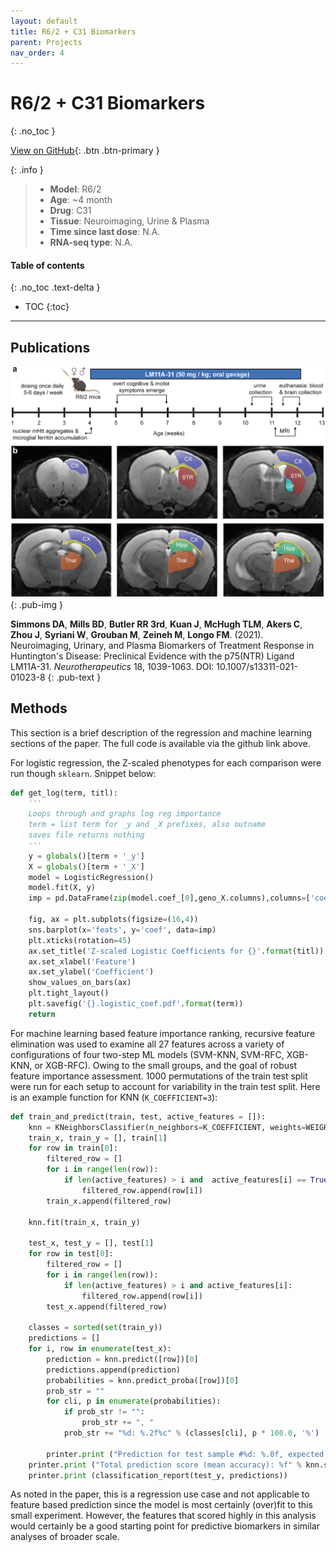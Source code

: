 ```yaml
---
layout: default
title: R6/2 + C31 Biomarkers
parent: Projects
nav_order: 4
---
```


# R6/2 + C31 Biomarkers
{: .no_toc }

[View on GitHub](https://github.com/Longo-Lab/R62_C31_biomarkers){: .btn .btn-primary }

{: .info }
> - **Model**: R6/2
> - **Age**:  ~4 month
> - **Drug**: C31
> - **Tissue**: Neuroimaging, Urine & Plasma
> - **Time since last dose**: N.A.
> - **RNA-seq type**: N.A.

#### Table of contents
{: .no_toc .text-delta }

- TOC
{:toc}

---

## Publications

[![](/assets/images/r62_c31_biomarkers_1.png)](https://doi.org/10.1007/s13311-021-01023-8)
{: .pub-img }

**Simmons DA**, **Mills BD**, **Butler RR 3rd**, **Kuan J**, **McHugh TLM**, **Akers C**, **Zhou J**, **Syriani W**, **Grouban M**, **Zeineh M**, **Longo FM**. (2021). Neuroimaging, Urinary, and Plasma Biomarkers of Treatment Response in Huntington's Disease: Preclinical Evidence with the p75(NTR) Ligand LM11A-31. _Neurotherapeutics_ 18, 1039-1063. DOI: 10.1007/s13311-021-01023-8
{: .pub-text }

## Methods

This section is a brief description of the regression and machine learning sections of the paper. The full code is available via the github link above.

For logistic regression, the Z-scaled phenotypes for each comparison were run though `sklearn`. Snippet below:

```py
def get_log(term, titl):
    '''
    Loops through and graphs log reg importance
    term = list term for _y and _X prefixes, also outname
    saves file returns nothing
    '''
    y = globals()[term + '_y']
    X = globals()[term + '_X']
    model = LogisticRegression()
    model.fit(X, y)
    imp = pd.DataFrame(zip(model.coef_[0],geno_X.columns),columns=['coef', 'feats'])
    
    fig, ax = plt.subplots(figsize=(16,4))
    sns.barplot(x='feats', y='coef', data=imp)
    plt.xticks(rotation=45)
    ax.set_title('Z-scaled Logistic Coefficients for {}'.format(titl))
    ax.set_xlabel('Feature')
    ax.set_ylabel('Coefficient')
    show_values_on_bars(ax)
    plt.tight_layout()
    plt.savefig('{}.logistic_coef.pdf'.format(term))
    return
```

For machine learning based feature importance ranking, recursive feature elimination was used to examine all 27 features across a variety of configurations of four two-step ML models (SVM-KNN, SVM-RFC, XGB-KNN, or XGB-RFC). Owing to the small groups, and the goal of robust feature importance assessment. 1000 permutations of the train test split were run for each setup to account for variability in the train test split. Here is an example function for KNN (`K_COEFFICIENT=3`):

```py
def train_and_predict(train, test, active_features = []):
    knn = KNeighborsClassifier(n_neighbors=K_COEFFICIENT, weights=WEIGHTS_TYPE)
    train_x, train_y = [], train[1]
    for row in train[0]:
        filtered_row = []
        for i in range(len(row)):
            if len(active_features) > i and  active_features[i] == True:
                filtered_row.append(row[i])
        train_x.append(filtered_row)

    knn.fit(train_x, train_y)

    test_x, test_y = [], test[1]
    for row in test[0]:
        filtered_row = []
        for i in range(len(row)):
            if len(active_features) > i and active_features[i]:
                filtered_row.append(row[i])
        test_x.append(filtered_row)

    classes = sorted(set(train_y))
    predictions = []
    for i, row in enumerate(test_x):
        prediction = knn.predict([row])[0]
        predictions.append(prediction)
        probabilities = knn.predict_proba([row])[0]
        prob_str = ""
        for cli, p in enumerate(probabilities):
            if prob_str != "":
                prob_str += ", "
            prob_str += "%d: %.2f%c" % (classes[cli], p * 100.0, '%')

        printer.print ("Prediction for test sample #%d: %.0f, expected %d  (probabilities: %s)" % (i + 1, prediction, test_y[i], prob_str))
    printer.print ("Total prediction score (mean accuracy): %f" % knn.score(test_x, test_y))
    printer.print (classification_report(test_y, predictions))
```

As noted in the paper, this is a regression use case and not applicable to feature based prediction since the model is most certainly (over)fit to this small experiment. However, the features that scored highly in this analysis would certainly be a good starting point for predictive biomarkers in similar analyses of broader scale.